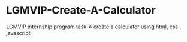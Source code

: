 # LGMVIP-Create-A-Calculator
LGMVIP internship program task-4 create a calculator using html, css , javascript

